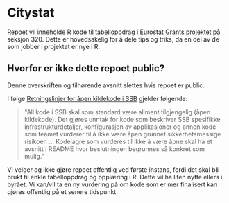 # Citystat
Repoet vil inneholde R kode til tabelloppdrag i Eurostat Grants projektet på seksjon 320. Dette er hovedsakelig for å dele tips og triks, da en del av de som jobber i projektet er nye i R.

## Hvorfor er ikke dette repoet public?
Denne overskriften og tilhørende avsnitt slettes hvis repoet er public.

I følge [Retningslinjer for åpen kildekode i SSB](https://github.com/statisticsnorway/adr/blob/main/docs/0006-aapen-kildekode-i-ssb.md)
gjelder følgende:

> "All kode i SSB skal som standard være allment tilgjengelig (åpen kildekode). Det
gjøres unntak for kode som beskriver SSB spesifikke infrastrukturdetaljer,
konfigurasjon av applikasjoner og annen kode som teamet vurderer til å ikke være åpen
grunnet sikkerhetsmessige risikoer. ... Kodelagre som vurderes til ikke å være åpne
skal ha et avsnitt i README hvor beslutningen begrunnes så konkret som mulig."

Vi velger og ikke gjøre repoet offentlig ved første instans, fordi det skal bli brukt til enkle tabelloppdrag og opplæring i R. Dette vil ha liten nytte ellers i byrået. Vi kan/vil ta en ny vurdering på om kode som er mer finalisert kan gjøres offentlig på et senere tidspunkt. 

